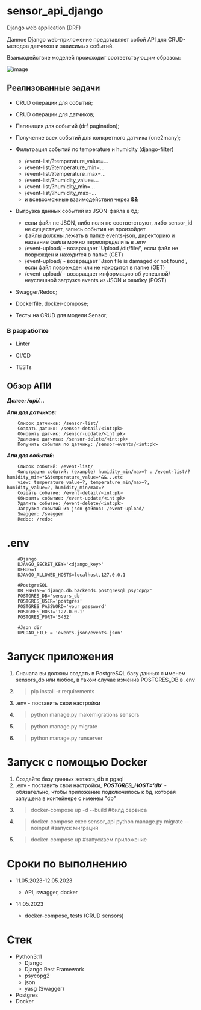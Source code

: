 # sensor_api_django
Django web application (DRF)

Данное Django web-приложение представляет собой API для CRUD-методов датчиков и зависимых событий.

Взаимодействие моделей происходит соответствующим образом:

![image](https://github.com/CaptainDespair/sensor_api_django/assets/105984453/a5bdf48e-cbb1-4d5e-b311-41506dc1afa4)

<h2>Реализованные задачи</h2>

  - CRUD операции для событий;
  
  - CRUD операции для датчиков;
  
  - Пагинация для событий (drf pagination);
  
  - Получение всех событий для конкретного датчика (one2many);
  
  - Фильтрация событий по temperature и humidity (django-filter)
    -  /event-list/?temperature_value=...
    -  /event-list/?temperature_min=...
    -  /event-list/?temperature_max=...
    -  /event-list/?humidity_value=...
    -  /event-list/?humidity_min=...
    -  /event-list/?humidity_max=...
    -  и всевозможные взаимодействия через <b>&&</b>
  
  - Выгрузка данных событий из JSON-файла в бд:
      - если файл не JSON, либо поля не соответствуют, либо sensor_id не существует, запись события не произойдет.
      - файлы должны лежать в папке events-json, директорию и название файла можно переопределить в .env
      - /event-upload/ - возвращает 'Upload /dir/file/', если файл не поврежден и находится в папке (GET)
      - /event-upload/ - возвращает 'Json file is damaged or not found', если файл поврежден или не находится в папке (GET)
      - /event-upload/ - возвращает информацию об успешной/неуспешной загрузке events из JSON и ошибку (POST)
  
  - Swagger/Redoc;

  - Dockerfile, docker-compose;
  
  - Тесты на CRUD для модели Sensor;
  
<h3>В разработке</h3>
 
 - Linter

 - CI/CD

 - TESTs

<h2>Обзор АПИ</h2>

<b><i>Далее: /api/...</i></b>

<b><i>Апи для датчиков:</i></b>
         
        Список датчиков: /sensor-list/
        Создать датчик: /sensor-detail/<int:pk>
        Обновить датчик: /sensor-update/<int:pk>
        Удаление датчика: /sensor-delete/<int:pk>
        Получить события по датчику: /sensor-events/<int:pk>
      
<b><i>Апи для событий:</i></b>

        Список событий: /event-list/
        Фильтрация событий: (example) humidity_min/max=? : /event-list/?humidity_min=*&&temperature_value=*&&...etc
        view: temperature_value=?, temperature_min/max=?, humidity_value=?, humidity_min/max=?
        Создать событие: /event-detail/<int:pk>
        Обновить событие: /event-update/<int:pk>
        Удалить событие: /event-delete/<int:pk>
        Загрузка событий из json-файлов: /event-upload/
        Swagger: /swagger
        Redoc: /redoc

        
# .env
        #Django 
        DJANGO_SECRET_KEY='<django_key>'
        DEBUG=1
        DJANGO_ALLOWED_HOSTS=localhost,127.0.0.1

        #PostgreSQL
        DB_ENGINE='django.db.backends.postgresql_psycopg2'
        POSTGRES_DB='sensors_db'
        POSTGRES_USER='postgres'
        POSTGRES_PASSWORD='your_password'
        POSTGRES_HOST='127.0.0.1'
        POSTGRES_PORT='5432'
        
        #Json dir
        UPLOAD_FILE = 'events-json/events.json'

# Запуск приложения
1) Сначала вы должны создать в PostgreSQL базу данных с именем sensors_db или любое, в таком случае изменив POSTGRES_DB в .env
2) >pip install -r requirements
3) .env - поставить свои настройки
4) >python manage.py makemigrations sensors
5) >python manage.py migrate
6) >python manage.py runserver

# Запуск с помощью Docker
1) Создайте базу данных sensors_db в pgsql
2) .env - поставить свои настройки, <b><i>POSTGRES_HOST='db'</i></b> - обязательно, чтобы приложение подключилось к бд, которая запущена в контейнере с именем "db"
3) >docker-compose up -d --build #билд сервиса
4) >docker-compose exec sensor_api python manage.py migrate --noinput #запуск миграций
5) >docker-compose up #запускаем приложение

# Сроки по выполнению
- 11.05.2023-12.05.2023
  - API, swagger, docker

- 14.05.2023
  - docker-compose, tests (CRUD sensors)
  
 # Стек
- Python3.11
  - Django
  - Django Rest Framework
  - psycopg2
  - json
  - yasg (Swagger)
- Postgres
- Docker
